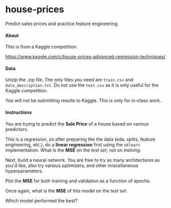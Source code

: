 # house-prices

Predict sales prices and practice feature engineering.

#### About

This is from a Kaggle competition.

<https://www.kaggle.com/c/house-prices-advanced-regression-techniques/>

#### Data

Unzip the .zip file. The only files you need are `train.csv` and `data_description.txt`. Do not use the `test.csv` as it is only useful for the Kaggle competition.

You will not be submitting results to Kaggle. This is only for in-class work.

#### Instructions

You are trying to predict the **Sale Price** of a house based on various predictors.

This is a regression, so after preparing the the data (eda, splits, feature engineering, etc.), do a **linear regression** first using the `sklearn` implementation. What is the **MSE** on the *test set*, not on *training*.

Next, build a neural network. You are free to try as many architectures as you'd like, also try various optimizers, and other miscellaneous hyperparameters.

Plot the **MSE** for both training and validation as a function of epochs.

Once again, what is the **MSE** of this model on the *test set*.

Which model performed the best?

